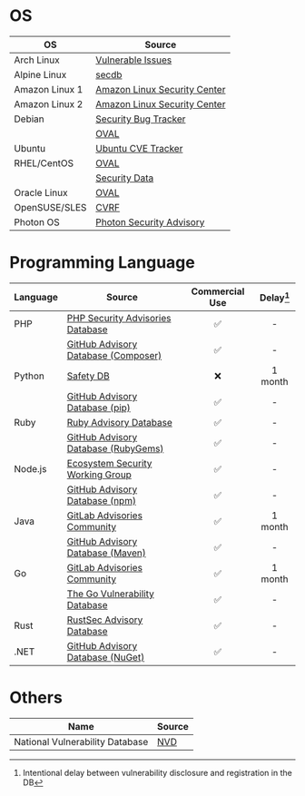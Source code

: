 # OS

| OS             | Source                                                                              |
| ---------------| ---------------------------------------- |
| Arch Linux     | [Vulnerable Issues][arch]                |
| Alpine Linux   | [secdb][alpine]                          |
| Amazon Linux 1 | [Amazon Linux Security Center][amazon1]  |
| Amazon Linux 2 | [Amazon Linux Security Center][amazon2]  |
| Debian         | [Security Bug Tracker][debian-tracker]   |
|                | [OVAL][debian-oval]                      |
| Ubuntu         | [Ubuntu CVE Tracker][ubuntu]             |
| RHEL/CentOS    | [OVAL][rhel-oval]                        |
|                | [Security Data][rhel-api]                |
| Oracle Linux   | [OVAL][oracle]                           |
| OpenSUSE/SLES	 | [CVRF][suse]                             |
| Photon OS      | [Photon Security Advisory][photon]       |

# Programming Language

| Language                     | Source                                           | Commercial Use  | Delay[^1]|
| ---------------------------- | -------------------------------------------------|:---------------:|:--------:|
| PHP                          | [PHP Security Advisories Database][php]          | ✅              | -        |
|                              | [GitHub Advisory Database (Composer)][php-ghsa]  | ✅              | -        |
| Python                       | [Safety DB][python]                              | ❌              | 1 month  |
|                              | [GitHub Advisory Database (pip)][python-ghsa]    | ✅              | -        |
| Ruby                         | [Ruby Advisory Database][ruby]                   | ✅              | -        |
|                              | [GitHub Advisory Database (RubyGems)][ruby-ghsa] | ✅              | -        |
| Node.js                      | [Ecosystem Security Working Group][nodejs]       | ✅              | -        |
|                              | [GitHub Advisory Database (npm)][nodejs-ghsa]    | ✅              | -        |
| Java                         | [GitLab Advisories Community][gitlab]            | ✅              | 1 month  |
|                              | [GitHub Advisory Database (Maven)][java-ghsa]    | ✅              | -        |
| Go                           | [GitLab Advisories Community][gitlab]            | ✅              | 1 month  |
|                              | [The Go Vulnerability Database][go]              | ✅              | -        |
| Rust                         | [RustSec Advisory Database][rust]                | ✅              | -        |
| .NET                         | [GitHub Advisory Database (NuGet)][dotnet-ghsa]  | ✅              | -        |

[^1]: Intentional delay between vulnerability disclosure and registration in the DB

# Others

| Name                            | Source     |  
| --------------------------------|------------|
| National Vulnerability Database | [NVD][nvd] | 

[arch]: https://security.archlinux.org/
[alpine]: https://secdb.alpinelinux.org/
[amazon1]: https://alas.aws.amazon.com/
[amazon2]: https://alas.aws.amazon.com/alas2.html
[debian-tracker]: https://security-tracker.debian.org/tracker/
[debian-oval]: https://www.debian.org/security/oval/
[ubuntu]: https://ubuntu.com/security/cve
[rhel-oval]: https://www.redhat.com/security/data/oval/v2/
[rhel-api]: https://www.redhat.com/security/data/metrics/
[oracle]: https://linux.oracle.com/security/oval/
[suse]: http://ftp.suse.com/pub/projects/security/cvrf/
[photon]: https://packages.vmware.com/photon/photon_cve_metadata/

[php-ghsa]: https://github.com/advisories?query=ecosystem%3Acomposer
[python-ghsa]: https://github.com/advisories?query=ecosystem%3Apip
[ruby-ghsa]: https://github.com/advisories?query=ecosystem%3Arubygems
[nodejs-ghsa]: https://github.com/advisories?query=ecosystem%3Anpm
[java-ghsa]: https://github.com/advisories?query=ecosystem%3Amaven
[dotnet-ghsa]: https://github.com/advisories?query=ecosystem%3Anuget

[php]: https://github.com/FriendsOfPHP/security-advisories
[python]: https://github.com/pyupio/safety-db
[ruby]: https://github.com/rubysec/ruby-advisory-db
[nodejs]: https://github.com/nodejs/security-wg
[gitlab]: https://gitlab.com/gitlab-org/advisories-community
[go]: https://github.com/golang/vulndb
[rust]: https://github.com/RustSec/advisory-db

[nvd]: https://nvd.nist.gov/
